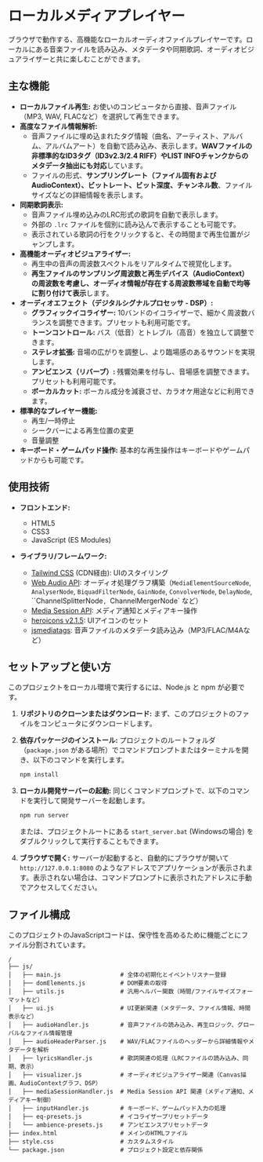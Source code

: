 # ローカルメディアプレイヤー

ブラウザで動作する、高機能なローカルオーディオファイルプレイヤーです。ローカルにある音楽ファイルを読み込み、メタデータや同期歌詞、オーディオビジュアライザーと共に楽しむことができます。

## 主な機能

-   **ローカルファイル再生:** お使いのコンピュータから直接、音声ファイル（MP3, WAV, FLACなど）を選択して再生できます。
-   **高度なファイル情報解析:**
    * 音声ファイルに埋め込まれたタグ情報（曲名、アーティスト、アルバム、アルバムアート）を自動で読み込み、表示します。**WAVファイルの非標準的なID3タグ（ID3v2.3/2.4 RIFF）やLIST INFOチャンクからのメタデータ抽出にも対応**しています。
    * ファイルの形式、**サンプリングレート（ファイル固有およびAudioContext）、ビットレート、ビット深度、チャンネル数**、ファイルサイズなどの詳細情報を表示します。
-   **同期歌詞表示:**
    * 音声ファイル埋め込みのLRC形式の歌詞を自動で表示します。
    * 外部の `.lrc` ファイルを個別に読み込んで表示することも可能です。
    * 表示されている歌詞の行をクリックすると、その時間まで再生位置がジャンプします。
-   **高機能オーディオビジュアライザー:**
    * 再生中の音声の周波数スペクトルをリアルタイムで視覚化します。
    * **再生ファイルのサンプリング周波数と再生デバイス（AudioContext）の周波数を考慮し、オーディオ情報が存在する周波数帯域を自動で均等に割り付けて表示**します。
-   **オーディオエフェクト（デジタルシグナルプロセッサ - DSP）:**
    * **グラフィックイコライザー:** 10バンドのイコライザーで、細かく周波数バランスを調整できます。プリセットも利用可能です。
    * **トーンコントロール:** バス（低音）とトレブル（高音）を独立して調整できます。
    * **ステレオ拡張:** 音場の広がりを調整し、より臨場感のあるサウンドを実現します。
    * **アンビエンス（リバーブ）:** 残響効果を付与し、音場感を調整できます。プリセットも利用可能です。
    * **ボーカルカット:** ボーカル成分を減衰させ、カラオケ用途などに利用できます。
-   **標準的なプレイヤー機能:**
    * 再生/一時停止
    * シークバーによる再生位置の変更
    * 音量調整
-   **キーボード・ゲームパッド操作:** 基本的な再生操作はキーボードやゲームパッドからも可能です。

## 使用技術

-   **フロントエンド:**
    * HTML5
    * CSS3
    * JavaScript (ES Modules)
    
-   **ライブラリ/フレームワーク:**
    * [Tailwind CSS](https://tailwindcss.com/) (CDN経由): UIのスタイリング
    * [Web Audio API](https://developer.mozilla.org/ja/docs/Web/API/Web_Audio_API): オーディオ処理グラフ構築（`MediaElementSourceNode`, `AnalyserNode`, `BiquadFilterNode`, `GainNode`, `ConvolverNode`, `DelayNode`, ``ChannelSplitterNode`, `ChannelMergerNode` など）
    * [Media Session API](https://developer.mozilla.org/ja/docs/Web/API/Media_Session_API): メディア通知とメディアキー操作
    * [heroicons v2.1.5](https://heroicons.com/): UIアイコンのセット
    * [jsmediatags](https://github.com/aadsm/jsmediatags): 音声ファイルのメタデータ読み込み（MP3/FLAC/M4Aなど）

## セットアップと使い方

このプロジェクトをローカル環境で実行するには、Node.js と npm が必要です。

1.  **リポジトリのクローンまたはダウンロード:**
    まず、このプロジェクトのファイルをコンピュータにダウンロードします。

2.  **依存パッケージのインストール:**
    プロジェクトのルートフォルダ（`package.json` がある場所）でコマンドプロンプトまたはターミナルを開き、以下のコマンドを実行します。
    ```sh
    npm install
    ```

3.  **ローカル開発サーバーの起動:**
    同じくコマンドプロンプトで、以下のコマンドを実行して開発サーバーを起動します。
    ```sh
    npm run server
    ```
    または、プロジェクトルートにある `start_server.bat` (Windowsの場合) をダブルクリックして実行することもできます。

4.  **ブラウザで開く:**
    サーバーが起動すると、自動的にブラウザが開いて `http://127.0.0.1:8080` のようなアドレスでアプリケーションが表示されます。表示されない場合は、コマンドプロンプトに表示されたアドレスに手動でアクセスしてください。

## ファイル構成

このプロジェクトのJavaScriptコードは、保守性を高めるために機能ごとにファイル分割されています。
```
/
├── js/
│   ├── main.js                 # 全体の初期化とイベントリスナー登録
│   ├── domElements.js          # DOM要素の取得
│   ├── utils.js                # 汎用ヘルパー関数（時間/ファイルサイズフォーマットなど）
│   ├── ui.js                   # UI更新関連（メタデータ、ファイル情報、時間表示など）
│   ├── audioHandler.js         # 音声ファイルの読み込み、再生ロジック、グローバルなファイル情報管理
│   ├── audioHeaderParser.js    # WAV/FLACファイルのヘッダーから詳細情報やメタデータを解析
│   ├── lyricsHandler.js        # 歌詞関連の処理（LRCファイルの読み込み、同期、表示）
│   ├── visualizer.js           # オーディオビジュアライザー関連（Canvas描画、AudioContextグラフ、DSP）
│   ├── mediaSessionHandler.js  # Media Session API 関連（メディア通知、メディアキー制御）
│   ├── inputHandler.js         # キーボード、ゲームパッド入力の処理
│   ├── eq-presets.js           # イコライザープリセットデータ
│   └── ambience-presets.js     # アンビエンスプリセットデータ
├── index.html                  # メインのHTMLファイル
├── style.css                   # カスタムスタイル
└── package.json                # プロジェクト設定と依存関係
```
